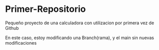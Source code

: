 # Primer-Repositorio
Pequeño proyecto de una calculadora con utilizacion por primera vez de Github


En este caso, estoy modificando una Branch(rama), y el main sin nuevas modificaciones

